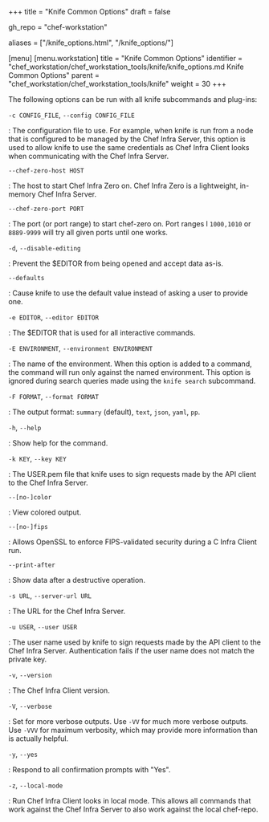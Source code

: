 +++
title = "Knife Common Options"
draft = false

gh_repo = "chef-workstation"

aliases = ["/knife_options.html", "/knife_options/"]

[menu]
  [menu.workstation]
    title = "Knife Common Options"
    identifier = "chef_workstation/chef_workstation_tools/knife/knife_options.md Knife Common Options"
    parent = "chef_workstation/chef_workstation_tools/knife"
    weight = 30
+++

The following options can be run with all knife subcommands and
plug-ins:

`-c CONFIG_FILE`, `--config CONFIG_FILE`

: The configuration file to use. For example, when knife is run from a node that is configured to be managed by the Chef Infra Server, this option is used to allow knife to use the same credentials as Chef Infra Client looks when communicating with the Chef Infra Server.

`--chef-zero-host HOST`

: The host to start Chef Infra Zero on. Chef Infra Zero is a lightweight, in-memory Chef Infra Server.

`--chef-zero-port PORT`

: The port (or port range) to start chef-zero on. Port ranges l `1000,1010` or `8889-9999` will try all given ports until one works.

`-d`, `--disable-editing`

: Prevent the \$EDITOR from being opened and accept data as-is.

`--defaults`

: Cause knife to use the default value instead of asking a user to provide one.

`-e EDITOR`, `--editor EDITOR`

: The \$EDITOR that is used for all interactive commands.

`-E ENVIRONMENT`, `--environment ENVIRONMENT`

: The name of the environment. When this option is added to a command, the command will run only against the named environment. This option is ignored during search queries made using the `knife search` subcommand.

`-F FORMAT`, `--format FORMAT`

: The output format: `summary` (default), `text`, `json`, `yaml`,  `pp`.

`-h`, `--help`

: Show help for the command.

`-k KEY`, `--key KEY`

: The USER.pem file that knife uses to sign requests made by the API client to the Chef Infra Server.

`--[no-]color`

: View colored output.

`--[no-]fips`

: Allows OpenSSL to enforce FIPS-validated security during a C Infra Client run.

`--print-after`

: Show data after a destructive operation.

`-s URL`, `--server-url URL`

: The URL for the Chef Infra Server.

`-u USER`, `--user USER`

: The user name used by knife to sign requests made by the API client to the Chef Infra Server. Authentication fails if the user name does not match the private key.

`-v`, `--version`

: The Chef Infra Client version.

`-V`, `--verbose`

: Set for more verbose outputs. Use `-VV` for much more verbose outputs. Use `-VVV` for maximum verbosity, which may provide more information than is actually helpful.

`-y`, `--yes`

: Respond to all confirmation prompts with "Yes".

`-z`, `--local-mode`

: Run Chef Infra Client looks in local mode. This allows all commands that work against the Chef Infra Server to also work against the local chef-repo.
